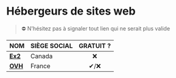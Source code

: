 # Hébergeurs de sites web

> ⛔ N'hésitez pas à signaler tout lien qui ne serait plus valide

|NOM|SIÈGE SOCIAL|GRATUIT ?|
|:--|:--|:--:|
|[**Ex2**](https://www.ex2.com/)|Canada|❌|
|[**OVH**](https://www.ovh.com/fr/)|France|✔/❌|
